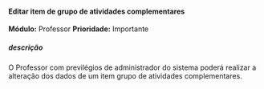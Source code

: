 #### Editar item de grupo de atividades complementares
**Módulo:** Professor
**Prioridade:** Importante
##### descrição
O Professor com previlégios de administrador do sistema poderá realizar a alteração dos dados de um item grupo de atividades complementares.